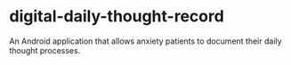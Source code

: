 # digital-daily-thought-record
An Android application that allows anxiety patients to document their daily thought processes.
